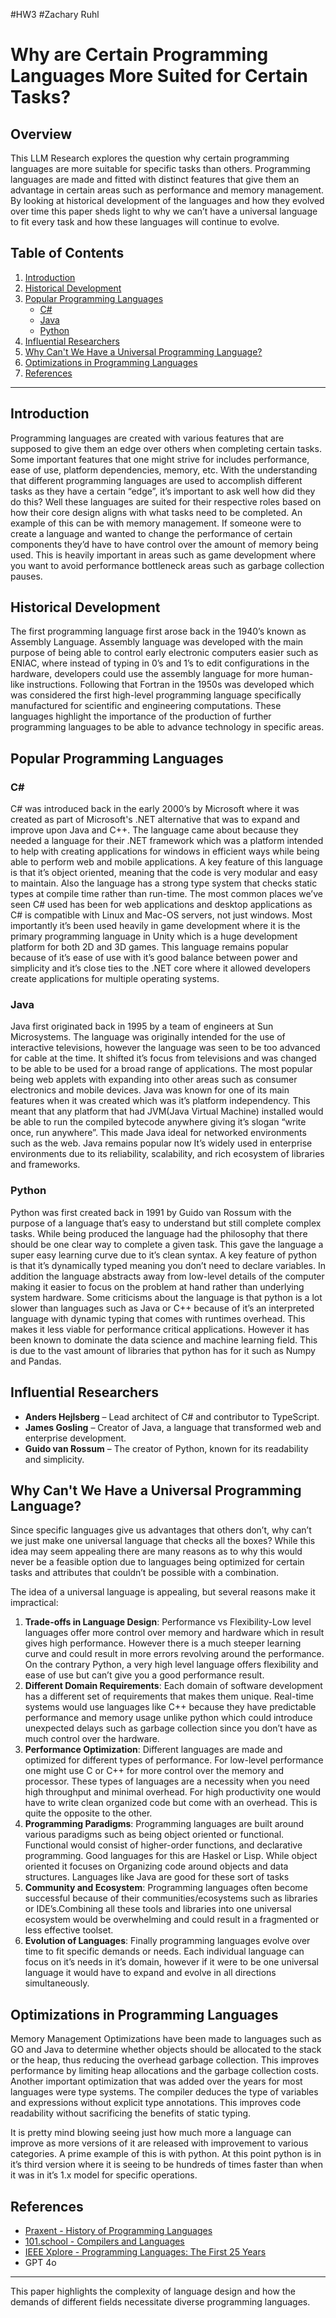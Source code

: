 #HW3
#Zachary Ruhl
# Why are Certain Programming Languages More Suited for Certain Tasks?

## Overview

This LLM Research explores the question why certain programming languages are more suitable for specific tasks than others. Programming languages are made and fitted with distinct features that give them an advantage in certain areas such as performance and memory management. By looking at historical development of the languages and how they evolved over time this paper sheds light to why we can’t have a universal language to fit every task and how these languages will continue to evolve. 

## Table of Contents
1. [Introduction](#introduction)
2. [Historical Development](#historical-development)
3. [Popular Programming Languages](#popular-programming-languages)
   - [C#](#c)
   - [Java](#java)
   - [Python](#python)
4. [Influential Researchers](#influential-researchers)
5. [Why Can't We Have a Universal Programming Language?](#why-cant-we-have-a-universal-programming-language)
6. [Optimizations in Programming Languages](#optimizations-in-programming-languages)
7. [References](#references)

---

## Introduction

  Programming languages are created with various features that are supposed to give them an edge over others when completing certain tasks. Some important features that one might strive for includes performance, ease of use, platform dependencies, memory, etc. 
		With the understanding that different programming languages are used to accomplish different tasks as they have a certain “edge”, it’s important to ask well how did they do this? Well these languages are suited for their respective roles based on how their core design aligns with what tasks need to be completed. An example of this can be with memory management. If someone were to create a language and wanted to change the performance of certain components they’d have to have control over the amount of memory being used. This is heavily important in areas such as game development where you want to avoid performance bottleneck areas such as garbage collection pauses. 


## Historical Development

The first programming language first arose back in the 1940’s known as Assembly Language. Assembly language was developed with the main purpose of being able to control early electronic computers easier such as ENIAC, where instead of typing in 0’s and 1’s to edit configurations in the hardware, developers could use the assembly language for more human-like instructions. Following that Fortran in the 1950s was developed which was considered the first high-level programming language specifically manufactured for scientific and engineering computations. These languages highlight the importance of the production of further programming languages to be able to advance technology in specific areas.  

## Popular Programming Languages

### C#
C# was introduced back in the early 2000’s by Microsoft where it was created as part of Microsoft's .NET alternative that was to expand and improve upon Java and C++. The language came about because they needed a language for their .NET framework which was a platform intended to help with creating applications for windows in efficient ways while being able to perform web and mobile applications. A key feature of this language is that it’s object oriented, meaning that the code is very modular and easy to maintain. Also the language has a strong type system that checks static types at compile time rather than run-time. The most common places we’ve seen C# used has been for web applications and desktop applications as C# is compatible with Linux and Mac-OS servers, not just windows. Most importantly it’s been used heavily in game development where it is the primary programming language in Unity which is a huge development platform for both 2D and 3D games. This language remains popular because of it’s ease of use with it’s good balance between power and simplicity and it’s close ties to the .NET core where it allowed developers create applications for multiple operating systems. 
### Java
Java first originated back in 1995 by a team of engineers at Sun Microsystems. The language was originally intended for the use of interactive televisions, however the language was seen to be too advanced for cable at the time. It shifted it’s focus from televisions and was changed to be able to be used for a broad range of applications. The most popular being web applets with expanding into other areas such as consumer electronics and mobile devices. Java was known for one of its main features when it was created which was  it’s platform independency. This meant that any platform that had JVM(Java Virtual Machine) installed would be able to run the compiled bytecode anywhere giving it’s slogan “write once, run anywhere”. This made Java ideal for networked environments such as the web. Java remains popular now It’s widely used in enterprise environments due to its reliability, scalability, and rich ecosystem of libraries and frameworks.

### Python
Python was first created back in 1991 by Guido van Rossum with the purpose of a language that’s easy to understand but still complete complex tasks. While being produced the language had the philosophy that there should be one clear way to complete a given task. This gave the language a super easy learning curve due to it’s clean syntax. A key feature of python is that it’s dynamically typed meaning you don’t need to declare variables. In addition the language abstracts away from low-level details of the computer making it easier to focus on the problem at hand rather than underlying system hardware. Some criticisms about the language is that python is a lot slower than languages such as Java or C++ because of it’s an interpreted language with dynamic typing that comes with runtimes overhead. This makes it less viable for performance critical applications. However it has been known to dominate the data science and machine learning field. This is due to the vast amount of libraries that python has for it such as Numpy and Pandas.
## Influential Researchers

- **Anders Hejlsberg** – Lead architect of C# and contributor to TypeScript.
- **James Gosling** – Creator of Java, a language that transformed web and enterprise development.
- **Guido van Rossum** – The creator of Python, known for its readability and simplicity.

## Why Can't We Have a Universal Programming Language?
Since specific languages give us advantages that others don’t, why can’t we just make one universal language that checks all the boxes? While this idea may seem appealing there are many reasons as to why this would never be a feasible option due to languages being optimized for certain tasks and attributes that couldn’t be possible with a combination. 

The idea of a universal language is appealing, but several reasons make it impractical:
1. **Trade-offs in Language Design**: Performance vs Flexibility-Low level languages offer more control over memory and hardware which in result gives high performance. However there is a much steeper learning curve and could result in more errors revolving around the performance. On the contrary Python, a very high level language offers flexibility and ease of use but can’t give you a good performance result. 
2. **Different Domain Requirements**: Each domain of software development has a different set of requirements that makes them unique. Real-time systems would use languages like C++ because they have predictable performance and memory usage unlike python which could introduce unexpected delays such as garbage collection since you don’t have as much control over the hardware.
3. **Performance Optimization**: Different languages are made and optimized for different types of performance. For low-level performance one might use C or C++ for more control over the memory and processor. These types of languages are a necessity when you need high throughput and minimal overhead. 
For high productivity one would have to write clean organized code but come with an overhead. This is quite the opposite to the other.
4. **Programming Paradigms**: Programming languages are built around various paradigms such as being object oriented or functional. Functional would consist of higher-order functions, and declarative programming. Good languages for this are Haskel or Lisp. While object oriented it focuses on Organizing code around objects and data structures. Languages like Java are good for these sort of tasks
5. **Community and Ecosystem**: Programming languages often become successful because of their communities/ecosystems such as libraries or IDE’s.Combining all these tools and libraries into one universal ecosystem would be overwhelming and could result in a fragmented or less effective toolset.
6. **Evolution of Languages**: Finally programming languages evolve over time to fit specific demands or needs. Each individual language can focus on it’s needs in it’s domain, however if it were to be one universal language it would have to expand and evolve in all directions simultaneously.

## Optimizations in Programming Languages

Memory Management Optimizations have been made to languages such as GO and Java to determine whether objects should be allocated to the stack or the heap, thus reducing the overhead garbage collection. This improves performance by limiting heap allocations and the garbage collection costs. Another important optimization that was added over the years for most languages were type systems. The compiler deduces the type of variables and expressions without explicit type annotations. This improves code readability without sacrificing the benefits of static typing. 

It is pretty mind blowing seeing just how much more a language can improve as more versions of it are released with improvement to various categories. A prime example of this is with python. At this point python is in it’s third version where it is seeing to be hundreds of times faster than when it was in it’s 1.x model for specific operations.


## References

- [Praxent - History of Programming Languages](https://praxent.com/blog/history-of-programming-languages)
- [101.school - Compilers and Languages](https://101.school/courses/compilers-and-languages/modules/3-language-design-criteria/units/2-language-design-trade-offs)
- [IEEE Xplore - Programming Languages: The First 25 Years](https://ieeexplore.ieee.org/abstract/document/1674589)
- GPT 4o
---

This paper highlights the complexity of language design and how the demands of different fields necessitate diverse programming languages.
